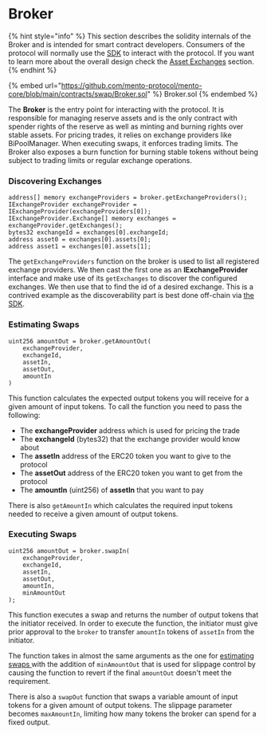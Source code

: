 # Broker

{% hint style="info" %}
This section describes the solidity internals of the Broker and is intended for smart contract developers. Consumers of the protocol will normally use the [SDK](../mento-sdk/) to interact with the protocol. If you want to learn more about the overall design check the [Asset Exchanges](../../protocol-concepts/asset-exchanges/) section.
{% endhint %}

{% embed url="https://github.com/mento-protocol/mento-core/blob/main/contracts/swap/Broker.sol" %}
Broker.sol
{% endembed %}

The **Broker** is the entry point for interacting with the protocol. It is responsible for managing reserve assets and is the only contract with spender rights of the reserve as well as minting and burning rights over stable assets. For pricing trades, it relies on exchange providers like BiPoolManager. When executing swaps, it enforces trading limits. The Broker also exposes a burn function for burning stable tokens without being subject to trading limits or regular exchange operations.

### Discovering Exchanges

```solidity
address[] memory exchangeProviders = broker.getExchangeProviders();
IExchangeProvider exchangeProvider = IExchangeProvider(exchangeProviders[0]);
IExchangeProvider.Exchange[] memory exchanges = exchangeProvider.getExchanges();
bytes32 exchangeId = exchanges[0].exchangeId;
address asset0 = exchanges[0].assets[0];
address asset1 = exchanges[0].assets[1];
```

The `getExchangeProviders` function on the broker is used to list all registered exchange providers. We then cast the first one as an **IExchangeProvider** interface and make use of its `getExchanges` to discover the configured exchanges. We then use that to find the id of a desired exchange. This is a contrived example as the discoverability part is best done off-chain via [the SDK](../mento-sdk/).&#x20;

### Estimating Swaps

```solidity
uint256 amountOut = broker.getAmountOut(
    exchangeProvider,
    exchangeId,
    assetIn,
    assetOut,
    amountIn
)
```

This function calculates the expected output tokens you will receive for a given amount of input tokens. To call the function you need to pass the following:

* The **exchangeProvider** address which is used for pricing the trade
* The **exchangeId** (bytes32) that the exchange provider would know about
* The **assetIn** address of the ERC20 token you want to give to the protocol
* The **assetOut** address of the ERC20 token you want to get from the protocol
* The **amountIn** (uint256) of **assetIn** that you want to pay

There is also `getAmountIn` which calculates the required input tokens needed to receive a given amount of output tokens.

### Executing Swaps

```solidity
uint256 amountOut = broker.swapIn(
    exchangeProvider,
    exchangeId,
    assetIn,
    assetOut,
    amountIn,
    minAmountOut
);    
```

This function executes a swap and returns the number of output tokens that the initiator received. In order to execute the function, the initiator must give prior approval to the `broker` to transfer `amountIn` tokens of `assetIn` from the initiator.

The function takes in almost the same arguments as the one for [estimating swaps ](broker.md#estimating-swaps)with the addition of `minAmountOut` that is used for slippage control by causing the function to revert if the final `amountOut` doesn't meet the requirement.

There is also a `swapOut` function that swaps a variable amount of input tokens for a given amount of output tokens. The slippage parameter becomes `maxAmountIn`, limiting how many tokens the broker can spend for a fixed output.
